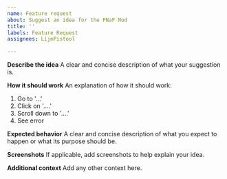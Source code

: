 ```yaml
---
name: Feature request
about: Suggest an idea for the FNaF Mod
title: ''
labels: Feature Request
assignees: LijmPistool

---
```


**Describe the idea**
A clear and concise description of what your suggestion is.

**How it should work**
An explanation of how it should work:
1. Go to '...'
2. Click on '....'
3. Scroll down to '....'
4. See error

**Expected behavior**
A clear and concise description of what you expect to happen or what its purpose should be.

**Screenshots**
If applicable, add screenshots to help explain your idea.

**Additional context**
Add any other context here.
